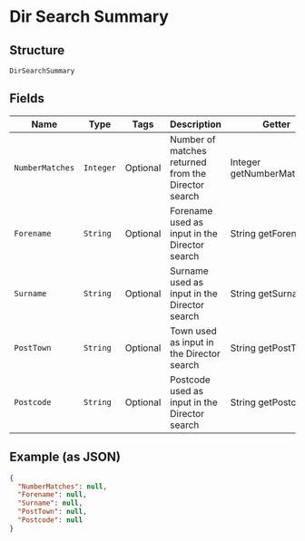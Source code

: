 
# Dir Search Summary

## Structure

`DirSearchSummary`

## Fields

| Name | Type | Tags | Description | Getter | Setter |
|  --- | --- | --- | --- | --- | --- |
| `NumberMatches` | `Integer` | Optional | Number of matches returned from the Director search | Integer getNumberMatches() | setNumberMatches(Integer numberMatches) |
| `Forename` | `String` | Optional | Forename used as input in the Director search | String getForename() | setForename(String forename) |
| `Surname` | `String` | Optional | Surname used as input in the Director search | String getSurname() | setSurname(String surname) |
| `PostTown` | `String` | Optional | Town used as input in the Director search | String getPostTown() | setPostTown(String postTown) |
| `Postcode` | `String` | Optional | Postcode used as input in the Director search | String getPostcode() | setPostcode(String postcode) |

## Example (as JSON)

```json
{
  "NumberMatches": null,
  "Forename": null,
  "Surname": null,
  "PostTown": null,
  "Postcode": null
}
```

